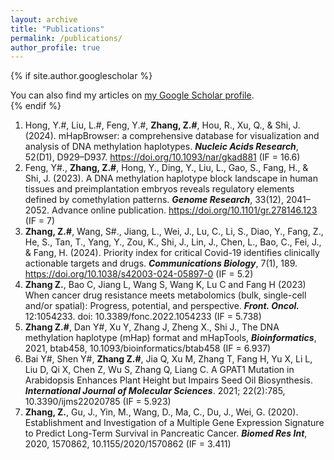 ```yaml
---
layout: archive
title: "Publications"
permalink: /publications/
author_profile: true
---
```


{% if site.author.googlescholar %}
  <div class="wordwrap">You can also find my articles on <a href="https://scholar.google.com/citations?user=96bfIR4AAAAJ&hl=zh-CN">my Google Scholar profile</a>.</div>
{% endif %}

<!-- {% include base_path %}

{% for post in site.publications reversed %}
  {% include archive-single.html %}
{% endfor %} -->
1.	Hong, Y.#, Liu, L.#, Feng, Y.#, **Zhang, Z.#**, Hou, R., Xu, Q., & Shi, J. (2024). mHapBrowser: a comprehensive database for visualization and analysis of DNA methylation haplotypes. ***Nucleic Acids Research***, 52(D1), D929–D937. https://doi.org/10.1093/nar/gkad881 (IF = 16.6) <br/>
2.	Feng, Y#., **Zhang, Z.#**, Hong, Y., Ding, Y., Liu, L., Gao, S., Fang, H., & Shi, J. (2023). A DNA methylation haplotype block landscape in human tissues and preimplantation embryos reveals regulatory elements defined by comethylation patterns. ***Genome Research***, 33(12), 2041–2052. Advance online publication. https://doi.org/10.1101/gr.278146.123 (IF = 7) <br/>
3.	**Zhang, Z.#**, Wang, S#., Jiang, L., Wei, J., Lu, C., Li, S., Diao, Y., Fang, Z., He, S., Tan, T., Yang, Y., Zou, K., Shi, J., Lin, J., Chen, L., Bao, C., Fei, J., & Fang, H. (2024). Priority index for critical Covid-19 identifies clinically actionable targets and drugs. ***Communications Biology***, 7(1), 189. https://doi.org/10.1038/s42003-024-05897-0 (IF = 5.2)<br/>
4.	**Zhang Z.**, Bao C, Jiang L, Wang S, Wang K, Lu C and Fang H (2023) When cancer drug resistance meets metabolomics (bulk, single-cell and/or spatial): Progress, potential, and perspective. ***Front. Oncol.*** 12:1054233. doi: 10.3389/fonc.2022.1054233 (IF = 5.738)<br/>
5.	**Zhang Z.#**, Dan Y#, Xu Y, Zhang J, Zheng X., Shi J., The DNA methylation haplotype (mHap) format and mHapTools, ***Bioinformatics***, 2021, btab458, 10.1093/bioinformatics/btab458 (IF = 6.937)<br/>
6.	Bai Y#, Shen Y#, **Zhang Z.#**, Jia Q, Xu M, Zhang T, Fang H, Yu X, Li L, Liu D, Qi X, Chen Z, Wu S, Zhang Q, Liang C. A GPAT1 Mutation in Arabidopsis Enhances Plant Height but Impairs Seed Oil Biosynthesis. ***International Journal of Molecular Sciences***. 2021; 22(2):785, 10.3390/ijms22020785 (IF = 5.923)<br/>
7.	**Zhang, Z.**, Gu, J., Yin, M., Wang, D., Ma, C., Du, J., Wei, G. (2020). Establishment and Investigation of a Multiple Gene Expression Signature to Predict Long-Term Survival in Pancreatic Cancer. ***Biomed Res Int***, 2020, 1570862, 10.1155/2020/1570862 (IF = 3.411)<br/>

